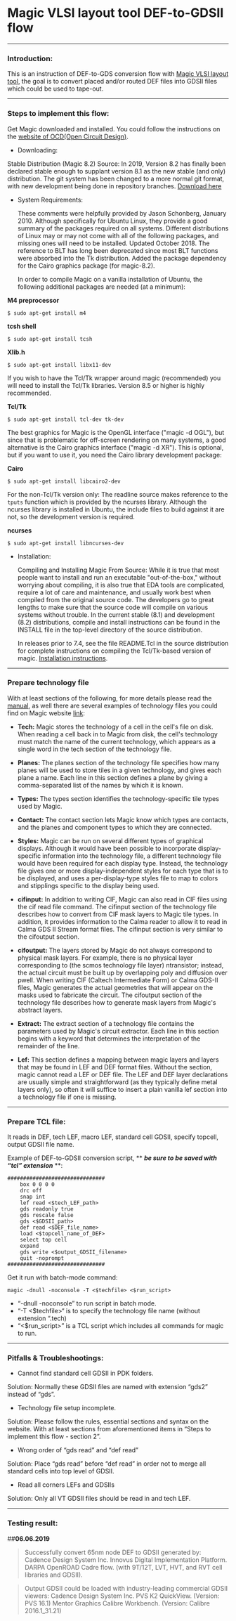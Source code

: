 # Magic VLSI layout tool DEF-to-GDSII flow
___
### **Introduction:**

  This is an instruction of DEF-to-GDS conversion flow with [Magic VLSI layout tool](http://opencircuitdesign.com/magic/), the goal is to convert placed and/or routed DEF files into GDSII files which could be used to tape-out. 
___
### **Steps to implement this flow:**

  Get Magic downloaded and installed. You could follow the instructions on the [website of OCD(Open Circuit Design)](http://opencircuitdesign.com/magic/).

- Downloading:

 Stable Distribution (Magic 8.2) Source:
In 2019, Version 8.2 has finally been declared stable enough to supplant version 8.1 as the new stable (and only) distribution. 
  The git system has been changed to a more normal git format, with new development being done in repository branches.
[Download here](http://opencircuitdesign.com/magic/archive/magic-8.2.119.tgz)

- System Requirements:

  These comments were helpfully provided by Jason Schonberg, January 2010. Although specifically for Ubuntu Linux, they provide a good summary of the packages required on all systems. 
  Different distributions of Linux may or may not come with all of the following packages, and missing ones will need to be installed.
Updated October 2018. 
  The reference to BLT has long been deprecated since most BLT functions were absorbed into the Tk distribution. 
  Added the package dependency for the Cairo graphics package (for magic-8.2).

  In order to compile Magic on a vanilla installation of Ubuntu, the following additional packages are needed (at a minimum):

**M4 preprocessor**
```
$ sudo apt-get install m4
```
**tcsh shell**
```
$ sudo apt-get install tcsh
```
**Xlib.h**
```
$ sudo apt-get install libx11-dev
```
  If you wish to have the Tcl/Tk wrapper around magic (recommended) you will need to install the Tcl/Tk libraries. Version 8.5 or higher is highly recommended.

**Tcl/Tk**
```
$ sudo apt-get install tcl-dev tk-dev
```
  The best graphics for Magic is the OpenGL interface ("magic -d OGL"), but since that is problematic for off-screen rendering on many systems, a good alternative is the Cairo graphics interface ("magic -d XR"). This is optional, but if you want to use it, you need the Cairo library development package:

**Cairo**
```
$ sudo apt-get install libcairo2-dev
```
  For the non-Tcl/Tk version only: The readline source makes reference to the `tputs` function which is provided by the ncurses library. Although the ncurses library is installed in Ubuntu, the include files to build against it are not, so the development version is required.

**ncurses**
```
$ sudo apt-get install libncurses-dev
```
- Installation:

  Compiling and Installing Magic From Source:
While it is true that most people want to install and run an executable "out-of-the-box," without worrying about compiling, it is also true that EDA tools are complicated, require a lot of care and maintenance, and usually work best when compiled from the original source code. 
  The developers go to great lengths to make sure that the source code will compile on various systems without trouble.
  In the current stable (8.1) and development (8.2) distributions, compile and install instructions can be found in the INSTALL file in the top-level directory of the source distribution.

  In releases prior to 7.4, see the file README.Tcl in the source distribution for complete instructions on compiling the Tcl/Tk-based version of magic.
	[Installation instructions](http://opencircuitdesign.com/magic/install.html).

___
### **Prepare technology file**
  With at least sections of the following, for more details please read the [manual](http://opencircuitdesign.com/magic/techref/maint2.html), as well there are several examples of technology files you could find on Magic website [link](http://opencircuitdesign.com/magic/tech.html):

- **Tech:**
  Magic stores the technology of a cell in the cell's file on disk. When reading a cell back in to Magic from disk, the cell's technology must match the name of the current technology, which appears as a single word in the tech section of the technology file.

- **Planes:**
  The planes section of the technology file specifies how many planes will be used to store tiles in a given technology, and gives each plane a name. Each line in this section defines a plane by giving a comma-separated list of the names by which it is known.

- **Types:**
  The types section identifies the technology-specific tile types used by Magic. 

- **Contact:**
  The contact section lets Magic know which types are contacts, and the planes 
and component types to which they are connected.

- **Styles:**
  Magic can be run on several different types of graphical displays. Although it would have been possible to incorporate display-specific information into the technology file, a different technology file would have been required for each display type. Instead, the technology file gives one or more display-independent styles for each type that is to be displayed, and uses a per-display-type styles file to map to colors and stipplings specific to the display being used.

- **cifinput:**
  In addition to writing CIF, Magic can also read in CIF files using the cif read file command. The cifinput section of the technology file describes how to convert from CIF mask layers to Magic tile types. In addition, it provides information to the Calma reader to allow it to read in Calma GDS II Stream format files. The cifinput section is very similar to the cifoutput section.

- **cifoutput:**
  The layers stored by Magic do not always correspond to physical mask layers. For example, there is no physical layer corresponding to (the scmos technology file layer) ntransistor; instead, the actual circuit must be built up by overlapping poly and diffusion over pwell. When writing CIF (Caltech Intermediate Form) or Calma GDS-II files, Magic generates the actual geometries that will appear on the masks used to fabricate the circuit. The cifoutput section of the technology file describes how to generate mask layers from Magic's abstract layers.

- **Extract:**
  The extract section of a technology file contains the parameters used by Magic's circuit extractor. Each line in this section begins with a keyword that determines the interpretation of the remainder of the line.

- **Lef:**
  This section defines a mapping between magic layers and layers that may be found in LEF and DEF format files. Without the section, magic cannot read a LEF or DEF file. The LEF and DEF layer declarations are usually simple and straightforward (as they typically define metal layers only), so often it will suffice to insert a plain vanilla lef section into a technology file if one is missing. 
___

### **Prepare TCL file:**
  It reads in DEF, tech LEF, macro LEF, standard cell GDSII, specify topcell, output GDSII file name. 

Example of DEF-to-GDSII conversion script, ** **_be sure to be saved with “tcl” extension_** **:
```
###############################
    box 0 0 0 0
    drc off
    snap int
    lef read <$tech_LEF_path>
    gds readonly true
    gds rescale false
    gds <$GDSII_path>
    def read <$DEF_file_name>
    load <$topcell_name_of_DEF>
    select top cell
    expand
    gds write <$output_GDSII_filename>
    quit -noprompt
###############################
```

  Get it run with batch-mode command:

```magic -dnull -noconsole -T <$techfile> <$run_script>```
- “-dnull -noconsole” to run script in batch mode.
- “-T <$techfile>“ is to specify the technology file name (without extension “.tech)
- “<$run_script>” is a TCL script which includes all commands for magic to run.
___

### **Pitfalls & Troubleshootings:**

- Cannot find standard cell GDSII in PDK folders.

Solution: Normally these GDSII files are named with extension “gds2” instead of “gds”.

- Technology file setup incomplete.

Solution:  Please follow the rules, essential sections and syntax on the website. With at least sections from aforementioned items in “Steps to implement this flow - section 2”.

- Wrong order of “gds read” and “def read” 

Solution:  Place “gds read” before “def read” in order not to merge all standard cells into top level of GDSII.

- Read all corners LEFs and GDSIIs

Solution:  Only all VT GDSII files should be read in and tech LEF.

___
### **Testing result:**

##**06.06.2019**

>  Successfully convert 65nm node DEF to GDSII generated by:
Cadence Design System Inc. Innovus Digital Implementation Platform.
DARPA OpenROAD Cadre flow. (with 9T/12T, LVT, HVT, and RVT cell libraries and GDSII).

>  Output GDSII could be loaded with industry-leading commercial GDSII viewers: 
Cadence Design System Inc. PVS K2 QuickView. (Version: PVS 16.1)
 Mentor Graphics Calibre Workbench. (Version: Calibre 2016.1_31.21)



